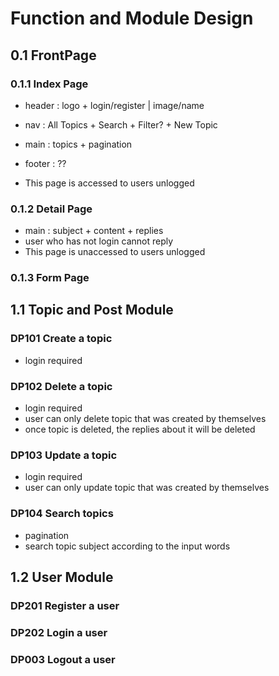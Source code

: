 # Function and Module Design

## 0.1 FrontPage

### 0.1.1 Index Page

- header : logo + login/register | image/name
- nav : All Topics + Search + Filter? + New Topic
- main : topics + pagination
- footer : ??

- This page is accessed to users unlogged

### 0.1.2 Detail Page

- main : subject + content + replies
- user who has not login cannot reply
- This page is unaccessed to users unlogged

### 0.1.3 Form Page

## 1.1 Topic and Post Module

### DP101 Create a topic

- login required

### DP102 Delete a topic

- login required
- user can only delete topic that was created by themselves
- once topic is deleted, the replies about it will be deleted

### DP103 Update a topic

- login required
- user can only update topic that was created by themselves

### DP104 Search topics

- pagination
- search topic subject according to the input words

## 1.2 User Module

### DP201 Register a user

### DP202 Login a user

### DP003 Logout a user